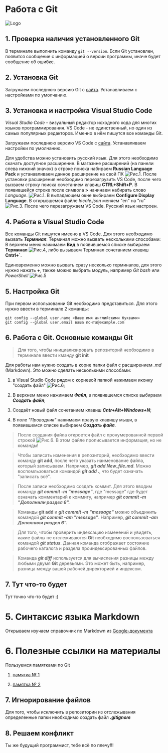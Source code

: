 # Работа с **Git**

![Logo](git-logo-png-transparent.png)

## 1. Проверка наличия установленного **Git**
В терминале выполнить команду `git --version`.
Если Git установлен, появится сообщение с информацией о версии программы, иначе будет сообщение об ошибке.

## 2. Установка **Git**
Загружаем последнюю версию Git с [сайта](https://git-scm.com/downloads).
Устанавливаем с настройками по умолчанию.

## 3. Установка и настройка  **Visual Studio Code**

_Visual Studio Code_ - визуальный редактор исходного кода для многих языков программирования. VS Code - не единственный, но один из самых популярных редакторов. Именно в нём пишутся все команды Git.

Загружаем последнюю версию VS Code c [сайта](https://code.visualstudio.com/).
Устанавливаем настройки по умолчанию.

Для удобства можно установить русский язык. Для этого необходимо скачать доступное расширение. В магазине расширений (на панели слева нижний значок) в строке поиска набираем **Russian Language Pack** и устанавливаем данное расширение на свой ПК ![Рис.1](Магазин_расширейний.jpg). После установки расширения необходимо перезагрузить VS Code, после чего вызваем строку поиска сочетанием клавиш **CTRL+Shift+P**. В появившейся строке после символа **>** начинаем набирать слово _Language_. ![Рис.1](Русский_язык_1.jpg). В выпадающем окне выбираем **Configure Display Language**. В открывшемся файле _locale.json_ меняем "en" на "ru" ![Рис.3](Locale_En.jpg). После чего перезагружаем VS Code. Русский язык настроен.

## 4. Работа в Visual Studio Code

Все команды Git пишутся имеено в VS Code. Для этого необходимо вызвать **_Терминал_**.
Терминал можно вызвать несколькими способами: В верхнем меню нажимаем **Вид** в появившемся списке выбираем **Терминал** ![Рис.4](Терминал.jpg), либо вызываем Терминал сочетанием клавиш **Cntrl+`**.

Единовременно можно вызвать сразу несколько терминалов, для этого нужно нажать **_+_**, также можно выбрать модуль, например _Git bash_ или _PowerShell_ ![Рис.5](Выбор_терминала.jpg)

## 5. Настройка **Git**
При первом использовании Git необходимо представиться. Для
этого нужно ввести в терминале 2 команды:
```
git config --global user.name «Ваше имя английскими буквами» 
git config --global user.email ваша почта@example.com
```

## 6. Работа с **Git**. Основные команды **Git**

> Для того, чтобы инициализировать репозиторий необходимо в терминале ввести кманду **git init**

Для работы нам нужно создать в корне папки файл с расширением _.md_ (Markdown). Это можно сделать несколькими способами:

1. в Visual Studio Code рядом с корневой папкой нажимаем иконку "создать файл" ![Рис.6](Создание_файла.jpg); 

2. В верхнем меню нажимаем **_Файл_**, в появившемся списке выбираем **_Создать файл_**;

3. Создаёт новый файл сочетанием клавиш **_Cntr+Alt+Windows+N_**;

4. В поле _"Проводник"_ нажимаем правую клавишу мыши, в появившемся списке выбираем **_Создать файл_**.


> После создания файла откроется файл с пронумерованной первой строкой ![Рис.6](New_file.jpg). В этом файле прописывается информация, но не команды!

> Чтобы записать изменения в репозиторий, необходимо ввести команду **git add**, после чего указать наименование файла, который записываем. Например, **_git add New_file.md_**. Можно воспомльзоваться командой **_git add ._**, что будет означать "записать всё".

> После записи необходимо создать коммит. Для этого вводим команду **_git commit -m "message"_**, где "message" где будет означать комментарий к коммиту, например **_git commit -m "Дополнили раздел 6"._**

> Команды **git add** и **_git commit -m "message"_** можно объединить командой **_git commit -am "message"_**. Например, **_git commit -am Дополнили раздел 6"._**

> Для того, чтобы проверить индексацию изменений и увидеть, какие файлы не отслеживаются **Git** необходимо воспользоваться командой **_git status_**. Данная команда отображает состояние рабочего каталога и раздела проиндексированных файлов.

> Команда **_git diff_** используется для вычисления разницы между любыми двумя **Git** деревьями. Это может быть, например, разница между вашей рабочей директорией и индексом.

## 7. Тут что-то будет
Тут точно что-то будет :)

# 5. Синтаксис языка Markdown
Открываем изучаем справочник по Markdown из [Google-документа](https://learn.microsoft.com/ru-ru/contribute/content/markdown-reference)

# 6. Полезные ссылки на материалы
Пользуемся памятками по Git
1. [памятка № 1](https://habr.com/ru/articles/541258/)

2. [памятка № 2](https://habr.com/ru/articles/542616/)

## 7. Игнорирование файлов

Для того, чтобы исключить в репозитории из отслежывания определенные папки необходимо создать файл ***.gitignore***

## 8. Решаем конфликт
Ты же будущий программист, тебе всё по плечу!!!